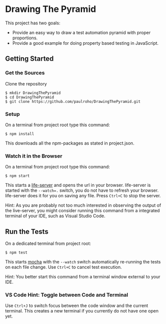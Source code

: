 # Drawing The Pyramid

This project has two goals:

* Provide an easy way to draw a test automation pyramid with proper proportions.
* Provide a good example for doing property based testing in JavaScript.


## Getting Started

### Get the Sources

Clone the repository

    $ mkdir DrawingThePyramid
    $ cd DrawingThePyramid
    $ git clone https://github.com/paulroho/DrawingThePyramid.git

### Setup

On a terminal from project root type this command:

    $ npm install

This downloads all the npm-packages as stated in project.json.

### Watch it in the Browser

On a terminal from project root type this command:

    $ npm start

This starts a [life-server](https://www.npmjs.com/package/live-server) and opens the url in your browser. life-server is started with the `--watch=.` switch, you do not have to refresh your browser. life-server does it for you on saving any file. Press `Ctrl+C` to stop the server.

Hint: As you are probably not too much interested in observing the output of the live-server, you might consider running this command from a integrated terminal of your IDE, such as Visual Studio Code.

## Run the Tests

On a dedicated terminal from project root:

    $ npm test

This starts [mocha](https://www.npmjs.com/package/mocha) with the `--watch` switch automatically re-running the tests on each file change. Use `Ctrl+C` to cancel test execution.

Hint: You better start this command from a terminal window external to your IDE.





### VS Code Hint: Toggle between Code and Terminal

Use `Ctrl+J` to switch focus between the code window and the current terminal. This creates a new terminal if you currently do not have one open yet. 

